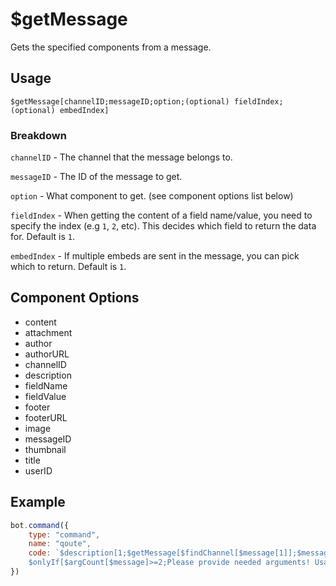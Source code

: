 # $getMessage
Gets the specified components from a message.

## Usage
```
$getMessage[channelID;messageID;option;(optional) fieldIndex;(optional) embedIndex]
```

### Breakdown
`channelID` - The channel that the message belongs to.

`messageID` - The ID of the message to get.

`option` - What component to get. (see component options list below)

`fieldIndex` - When getting the content of a field name/value, you need to specify the index (e.g `1`, `2`, etc). This decides which field to return the data for. Default is `1`.

`embedIndex` - If multiple embeds are sent in the message, you can pick which to return. Default is `1`.

## Component Options
- content
- attachment
- author
- authorURL
- channelID
- description
- fieldName
- fieldValue
- footer
- footerURL
- image
- messageID
- thumbnail
- title
- userID

## Example
```js
bot.command({
    type: "command",
    name: "qoute",
    code: `$description[1;$getMessage[$findChannel[$message[1]];$message[2];content]]
    $onlyIf[$argCount[$message]>=2;Please provide needed arguments! Usage: <prefix>qoute (channel) (messageID)]`
})

